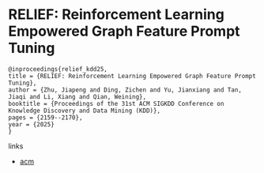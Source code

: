 # RELIEF: Reinforcement Learning Empowered Graph Feature Prompt Tuning

```
@inproceedings{relief_kdd25,
title = {RELIEF: Reinforcement Learning Empowered Graph Feature Prompt Tuning},
author = {Zhu, Jiapeng and Ding, Zichen and Yu, Jianxiang and Tan, Jiaqi and Li, Xiang and Qian, Weining},
booktitle = {Proceedings of the 31st ACM SIGKDD Conference on Knowledge Discovery and Data Mining (KDD)},
pages = {2159--2170},
year = {2025}
}
```

links
- [acm](https://dl.acm.org/doi/10.1145/3690624.3709252)
